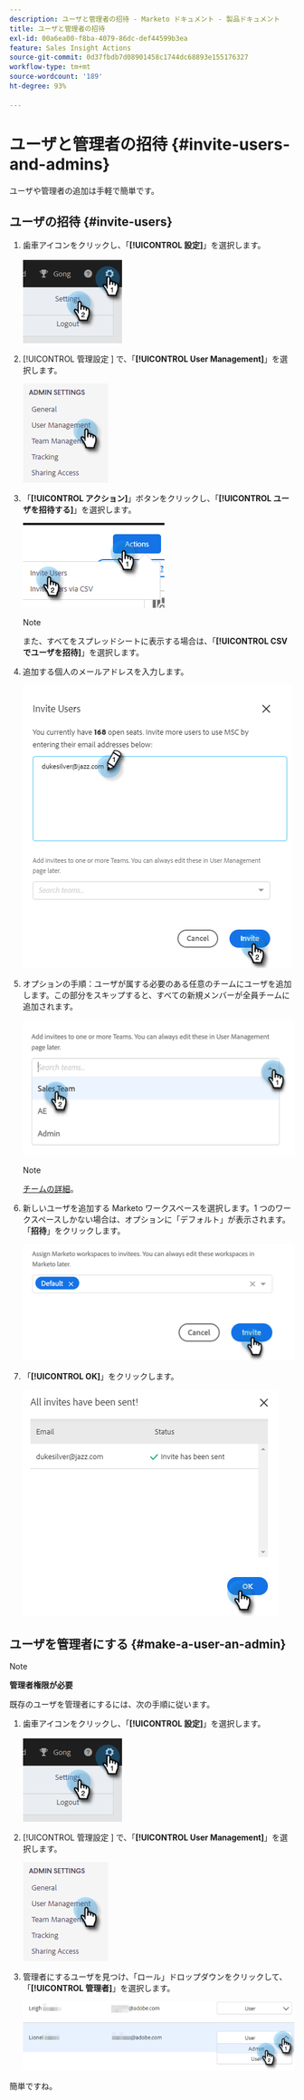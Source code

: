 ```yaml
---
description: ユーザと管理者の招待 - Marketo ドキュメント - 製品ドキュメント
title: ユーザと管理者の招待
exl-id: 00a6ea00-f8ba-4079-86dc-def44599b3ea
feature: Sales Insight Actions
source-git-commit: 0d37fbdb7d08901458c1744dc68893e155176327
workflow-type: tm+mt
source-wordcount: '189'
ht-degree: 93%

---
```


# ユーザと管理者の招待 {#invite-users-and-admins}

ユーザや管理者の追加は手軽で簡単です。

## ユーザの招待 {#invite-users}

1. 歯車アイコンをクリックし、「**[!UICONTROL 設定]**」を選択します。

   ![](assets/invite-users-and-admins-1.png)

1. [!UICONTROL  管理設定 ] で、「**[!UICONTROL User Management]**」を選択します。

   ![](assets/invite-users-and-admins-2.png)

1. 「**[!UICONTROL アクション]**」ボタンをクリックし、「**[!UICONTROL ユーザを招待する]**」を選択します。

   ![](assets/invite-users-and-admins-3.png)

   >[!NOTE]
   >
   >また、すべてをスプレッドシートに表示する場合は、「**[!UICONTROL CSV でユーザを招待]**」を選択します。

1. 追加する個人のメールアドレスを入力します。

   ![](assets/invite-users-and-admins-4.png)

1. オプションの手順：ユーザが属する必要のある任意のチームにユーザを追加します。この部分をスキップすると、すべての新規メンバーが全員チームに追加されます。

   ![](assets/invite-users-and-admins-5.png)

   >[!NOTE]
   >
   >[チームの詳細](/help/marketo/product-docs/marketo-sales-insight/actions/admin/creating-a-team.md)。

1. 新しいユーザを追加する Marketo ワークスペースを選択します。1 つのワークスペースしかない場合は、オプションに「デフォルト」が表示されます。「**招待**」をクリックします。

   ![](assets/invite-users-and-admins-6.png)

1. 「**[!UICONTROL OK]**」をクリックします。

   ![](assets/invite-users-and-admins-7.png)

## ユーザを管理者にする {#make-a-user-an-admin}

>[!NOTE]
>
>**管理者権限が必要**

既存のユーザを管理者にするには、次の手順に従います。

1. 歯車アイコンをクリックし、「**[!UICONTROL 設定]**」を選択します。

   ![](assets/invite-users-and-admins-8.png)

1. [!UICONTROL  管理設定 ] で、「**[!UICONTROL User Management]**」を選択します。

   ![](assets/invite-users-and-admins-9.png)

1. 管理者にするユーザを見つけ、「ロール」ドロップダウンをクリックして、「**[!UICONTROL 管理者]**」を選択します。

   ![](assets/invite-users-and-admins-10.png)

簡単ですね。
